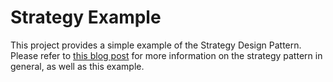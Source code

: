 # Strategy Example
This project provides a simple example of the Strategy Design Pattern.  Please refer to [this blog post](http://http://www.flexibledeveloper.com/2014/05/strategy-pattern/) for more information on the strategy pattern in general, as well as  this example.

